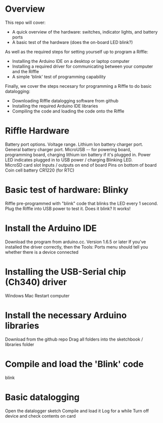 # Overview

This repo will cover:

- A quick overview of the hardware: switches, indicator lights, and battery ports 
- A basic test of the hardware (does the on-board LED blink?)

As well as the required steps for setting yourself up to program a Riffle: 

- Installing the Arduino IDE on a desktop or laptop computer
- Installing a required driver for communicating between your computer and the Riffle
- A simple 'blink' test of programming capability

Finally, we cover the steps necesary for programming a Riffle to do basic datalogging:

- Downloading Riffle datalogging software from github
- Installing the required Arduino IDE libraries
- Compiling the code and loading the code onto the Riffle

# Riffle Hardware 

Battery port options.  Voltage range.  Lithium Ion battery charger port.  General battery charger port.
MicroUSB -- for powering board, programming board, charging lithium ion battery if it's plugged in.
Power LED indicates plugged in to USB power / charging
Blinking LED.  
MicroSD card slot
Inputs / outputs on end of board
Pins on bottom of board
Coin cell battery CR1220 (for RTC)

# Basic test of hardware: Blinky
Riffle pre-programmed with "blink" code that blinks the LED every 1 second.
Plug the Riffle into USB power to test it. Does it blink? It works!

# Install the Arduino IDE

Download the program from arduino.cc.  Version 1.6.5 or later
If you've installed the driver correctly, then the Tools: Ports menu should tell you whether there is a device connected


# Installing the USB-Serial chip (Ch340) driver

Windows
Mac
Restart computer


# Install the necessary Arduino libraries

Download from the github repo
Drag all folders into the sketchbook / libraries folder

# Compile and load the 'Blink' code
blink

# Basic datalogging
Open the datalogger sketch
Compile and load it
Log for a while
Turn off device and check contents on card

